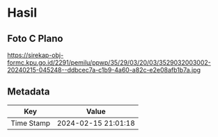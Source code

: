 # Hasil

## Foto C Plano

https://sirekap-obj-formc.kpu.go.id/2291/pemilu/ppwp/35/29/03/20/03/3529032003002-20240215-045248--ddbcec7a-c1b9-4a60-a82c-e2e08afb1b7a.jpg


## Metadata

| Key        | Value               |
| ---------- | ------------------- |
| Time Stamp | 2024-02-15 21:01:18 |



